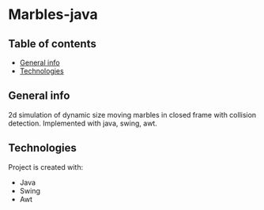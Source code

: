 # Marbles-java


## Table of contents
* [General info](#general-info)
* [Technologies](#technologies)


## General info
2d simulation of dynamic size moving marbles in closed frame with collision detection. Implemented with java, swing, awt. 
	
## Technologies
Project is created with:
* Java 
* Swing
* Awt
	

